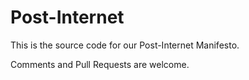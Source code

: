 # Post-Internet
This is the source code for our Post-Internet Manifesto.

Comments and Pull Requests are welcome.
